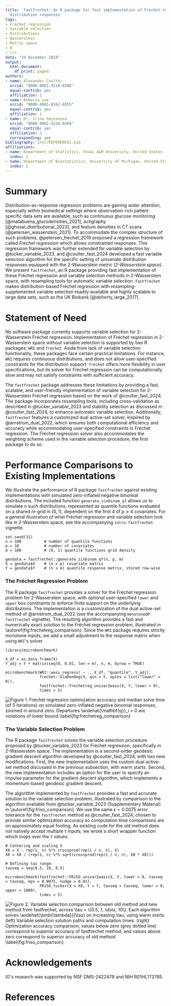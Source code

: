 ```yaml
---
title: 'fastfrechet: An R package for fast implementation of Fréchet regression with
  distribution responses'
tags:
- Fréchet regression
- Variable selection
- Distributions
- Wasserstein
- Metric space
- R
- C++
date: "24 December 2024"
output:
  html_document:
    df_print: paged
authors:
- name: Alexander Coulter
  orcid: "0009-0001-9116-6588"
  equal-contrib: yes
  affiliation: 1
- name: Rebecca Lee
  orcid: "0000-0001-8162-6555"
  equal-contrib: yes
  affiliation: 1
- name: Dr. Irina Gaynanova
  orcid: "0000-0002-4116-0268"
  equal-contrib: yes
  affiliation: 2
  corresponding: yes
bibliography: inst/REFERENCES.bib
affiliations:
- name: Department of Statistics, Texas A&M University, United States
  index: 1
- name: Department of Biostatistics, University of Michigan, United States
  index: 2
---
```


# Summary

Distribution-as-response regression problems are gaining wider attention,
especially within biomedical settings where observation-rich patient specific
data sets are available, such as continuous glucose monitoring
[@matabuena_glucodensities_2021], actigraphy [@ghosal_distributional_2023], and
feature densities in CT scans [@petersen_wasserstein_2021].
To accommodate the complex structure of such problems, @petersen_frechet_2019
proposed a regression framework called *Fréchet regression* which allows constrained responses. This regression
framework was further extended for variable selection by @tucker_variable_2023,
and @coulter_fast_2024 developed a fast variable selection algorithm for the
specific setting of univariate distribution responses equipped with the
2-Wasserstein metric (*2-Wasserstein space*). We present `fastfrechet`, an R
package providing fast implementation of these Fréchet regression and variable
selection methods in 2-Wasserstein space, with resampling tools for automatic
variable selection. `fastfrechet` makes distribution-based Fréchet regression with
resampling-supplemented variable selection readily available and highly scalable
to large data sets, such as the UK Biobank [@doherty_large_2017].

<!--Distribution-as-response regression problems are gaining wider attention,
especially within biomedical settings where observation-rich patient specific
data sets are available, such as continuous glucose monitoring
[@matabuena_glucodensities_2021], actigraphy [@ghosal_distributional_2023], and
feature densities in CT scans [@petersen_wasserstein_2021].
To accommodate the complex structure of such problems, @petersen_frechet_2019
proposed an extension of regression with Euclidean covariates, for responses
within a general metric space, so-called *Fréchet regression*. This regression
framework was further extended for variable selection by @tucker_variable_2023,
and @coulter_fast_2024 developed a fast variable selection algorithm for the
specific setting of univariate distribution responses equipped with the
2-Wasserstein metric (*2-Wasserstein space*). We present `fastfrechet`, an R
package providing fast implementation of these Fréchet regression and variable
selection methods in 2-Wasserstein space, with resampling tools for automatic
variable selection. `fastfrechet` makes 2-Wasserstein Fréchet regression with
resampling-supplemented variable selection readily available and highly scalable
to large data sets, such as the UK Biobank [@doherty_large_2017].-->

# Statement of Need

No software package currently supports variable selection for 2-Wasserstein
Fréchet regression. Implementation of Fréchet regression in 2-Wasserstein space without variable selection is supported by two R packages: `WRI` and `frechet`.  Aside from lack of variable selection functionality, these packages face certain practical limitations. For instance, `WRI` requires continuous distributions, and does not allow user-specified constraints for the distribution support. `frechet` offers more flexibility in user specifications, but its solver for Fréchet regression can be computationally slow and may not satisfy constraints with sufficient accuracy.

<!--No software package currently supports variable selection for 2-Wasserstein
Fréchet regression. Implementation of Fréchet regression in 2-Wasserstein space without variable selection is supported by two R packages: `WRI` and `frechet`.  Aside from lack of variable selection functionality, these packages face certain practical limitations. For instance, `WRI` requires strictly increasing quantile function inputs and does not allow user-specified constraints for the distribution support. `frechet` offers more flexibility in user specifications but its solver for Fréchet regression can be computationally slow and may not satisfy constraints with sufficient accuracy.-->

The `fastfrechet` package addresses these limitations by providing a fast, scalable, and user-friendly implementation of variable selection for 2-Wasserstein Fréchet regression based on the work of @coulter_fast_2024. The package incorporates resampling tools, including cross-validation as described in @tucker_variable_2023 and stability selection as discussed in @coulter_fast_2024, to enhance automatic variable selection. Additionally, `fastfrechet` features a customized dual active-set solver, inspired by @arnstrom_dual_2022, which ensures both computational efficiency and accuracy while accommodating user-specified constraints in Fréchet regression. The Fréchet regression solver also accommodates the weighting scheme used in the variable selection procedure, the first package to do so.

<!--The `fastfrechet` package addresses these limitations by providing a fast, scalable, and user-friendly implementation of variable selection for 2-Wasserstein Fréchet regression based on the work of @coulter_fast_2024, including the general setting without variable selection as a special case. The package incorporates resampling tools, including cross-validation as described in @tucker_variable_2023 and stability selection as discussed in @coulter_fast_2024, to enhance automatic variable selection. Additionally, `fastfrechet` features a customized dual active-set solver, inspired by @arnstrom_dual_2022, which ensures both computational efficiency and accuracy while accommodating user-specified constraints.-->

<!--The resulting algorithm is  ....[say something about how fast it is so we can apply it now to huge datasets]-->

<!--No software package currently supports variable selection for 2-Wasserstein
Fréchet regression, and until @coulter_fast_2024, existing algorithms are too
slow for practical use. To our knowledge, two packages implement Fréchet
regression in 2-Wasserstein space: the R package `WRI`, and the R package
`frechet`. However, these packages are computationally inefficient and limited
in scope. For example, `WRI` does not permit user-specified box constraints
for distribution support, and requires strictly increasing quantile function
inputs. `frechet` allows more flexible user specifications, but its Fréchet
regression solver is slow and does not satisfy constraints to satisfactory
accuracy.

`fastfrechet` bridges these gaps by providing a fast and scalable package-ready
implementation of variable selection for 2-Wasserstein Fréchet regression. It
includes resampling tools—cross-validation as discussed in
@tucker_variable_2023, and stability selection as discussed in
@coulter_fast_2024—to supplement automatic variable selection. `fastfrechet`
also implements a customized dual active-set solver based on @arnstrom_dual_2022
to solve the Fréchet regression problem, which overcomes computational and user
specification limitations in existing packages.-->

# Performance Comparisons to Existing Implementations

We illustrate the performance of R package `fastfrechet` against existing
implementations with simulated zero-inflated negative binomial distributions.
The included function `generate_zinbinom_qf` allows us to simulate $n$ such
distributions, represented as quantile functions evaluated on a shared $m$-grid
in $(0, 1)$, dependent on the first 4 of $p \geq 4$ covariates. For a general
illustration of what Fréchet regression and variable selection look like in
2-Wasserstein space, see the accompanying `intro-fastfrechet` vignette.
```
set.seed(31)
n = 100          # number of quantile functions
p = 10           # number of covariates
m = 100          # (0, 1) quantile functions grid density 

gendata = fastfrechet::generate_zinbinom_qf(n, p, m)
X = gendata$X    # (n x p) covariate matrix
Y = gendata$Y    # (n x m) quantile response matrix, stored row-wise
```

### The Fréchet Regression Problem

The R package `fastfrechet` provides a solver for the Fréchet regression problem
for 2-Wasserstein space, with optional user-specified  `lower` and `upper` box constraints to enforce finite support on the underlying distributions. The implementation is a customization of the dual active-set method of @arnstrom_dual_2022 (see the
accompanying `monotoneQP-fastfrechet` vignette). The resulting algorithm
provides a fast and numerically exact solution to the Fréchet regression
problem, illustrated in \autoref{fig:frechetreg_comparison}. Since the
`WRI` package requires strictly monotone inputs, we add a small adjustment to
the response matrix when using `WRI`'s solver.
```
library(microbenchmark)

X_df = as.data.frame(X)
Y_adj = Y + matrix(seq(0, 0.01, len = m), n, m, byrow = TRUE)

microbenchmark(WRI::wass_regress( ~ ., X_df, "quantile", Y_adj),
               frechet::GloDenReg(X, qin = Y, optns = list("lower" = 0)),
               fastfrechet::frechetreg_univar2wass(X, Y, lower = 0),
               times = 5)
```
![**Figure 1**. Fréchet regression optimization accuracy and median solve time
(of 5 iterations) on simulated zero-inflated negative binomial responses, zoomed
in around zero. Departures $\widehat{\mathbf{q}}_i < 0$ are violations of lower
bound.\label{fig:frechetreg_comparison}](figures/frechetreg_comparison.png)

### The Variable Selection Problem

The R package `fastfrechet` solves the variable selection procedure proposed by
@tucker_variable_2023 for Fréchet regression, specifically in 2-Wasserstein
space. The implementation is a second-order geodesic gradient descent algorithm
developed by @coulter_fast_2024, with two new modifications. First, the new
implementation uses the custom dual active-set method discussed in the previous
subsection, with warm starts. Second, the new implementation includes an option
for the user to specify an impulse parameter for the gradient descent algorithm,
which implements a momentum-based geodesic gradient descent.

The algorithm implemented by `fastfrechet` provides a fast and accurate solution
to the variable selection problem, illustrated by comparison to the algorithm
available from @tucker_variable_2023 (Supplementary Material) in 
\autoref{fig:friso_comparison}. We use the same $\epsilon = 0.0075$ error
tolerance for the `fastfrechet` method as @coulter_fast_2024, chosen to provide
similar optimization accuracy so computation time comparisons are on
approximately equal footing. As existing code for the old method does not
natively accept multiple $\tau$ inputs, we wrote a short wrapper function which
loops over the $\tau$ values.
```
# Centering and scaling X
X0 = X - rep(1, n) %*% crossprod(rep(1 / n, n), X)
X0 = X0 / (rep(1, n) %*% sqrt(crossprod(rep(1 / n, n), X0 * X0)))

# Defining tau range:
tauseq = seq(0.5, 10, 0.5)

microbenchmark(fastfrechet::FRiSO_univar2wass(X, Y, lower = 0, tauseq = tauseq, eps = 0.0075, nudge = 0.01),
               FRiSO_tucker(X = X0, Y = Y, tauseq = tauseq, lower = 0, upper = 1000),
               times = 5)
```
![**Figure 2**. Variable selection comparison between old method and new method
from `fastfrechet`, across $\tau = \{0.5, 1, \dots, 10\}$. Each algorithm solves
$\widehat{\pmb{\lambda}}(\tau)$ on increasing $\tau$, using warm starts.
(*left*) Variable selection solution paths and computation times. (*right*)
Optimization accuracy comparison; values below zero (grey dotted line)
correspond to superior accuracy of `fastfrechet` method, and values
above zero correspond to superior accuracy of old method.
\label{fig:friso_comparison}](figures/friso_comparison.png)


# Acknowledgements
IG's research was supported by NSF DMS-2422478 and NIH R01HL172785.

# References